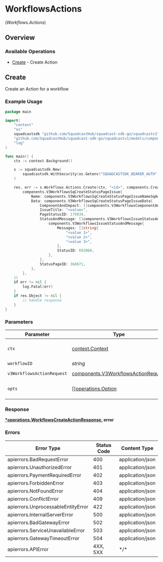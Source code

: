 # WorkflowsActions
(*Workflows.Actions*)

## Overview

### Available Operations

* [Create](#create) - Create Action

## Create

Create an Action for a workflow

### Example Usage

<!-- UsageSnippet language="go" operationID="Workflows_createAction" method="post" path="/v3/workflows/{workflowID}/actions" -->
```go
package main

import(
	"context"
	"os"
	squadcastsdk "github.com/SquadcastHub/squadcast-sdk-go/squadcastv1"
	"github.com/SquadcastHub/squadcast-sdk-go/squadcastv1/models/components"
	"log"
)

func main() {
    ctx := context.Background()

    s := squadcastsdk.New(
        squadcastsdk.WithSecurity(os.Getenv("SQUADCASTSDK_BEARER_AUTH")),
    )

    res, err := s.Workflows.Actions.Create(ctx, "<id>", components.CreateV3WorkflowsActionRequestV3WorkflowsSqCreateStatusPageIssue(
        components.V3WorkflowsSqCreateStatusPageIssue{
            Name: components.V3WorkflowsSqCreateStatusPageIssueNameSqAddStatusPageIssue,
            Data: components.V3WorkflowsSqCreateStatusPageIssueData{
                ComponentAndImpact: []components.V3WorkflowsComponentAndImpact{},
                IssueTitle: "<value>",
                PageStatusID: 179034,
                StatusAndMessage: []components.V3WorkflowsIssueStatusAndMessage{
                    components.V3WorkflowsIssueStatusAndMessage{
                        Messages: []string{
                            "<value 1>",
                            "<value 2>",
                            "<value 3>",
                        },
                        StatusID: 692068,
                    },
                },
                StatusPageID: 368871,
            },
        },
    ))
    if err != nil {
        log.Fatal(err)
    }
    if res.Object != nil {
        // handle response
    }
}
```

### Parameters

| Parameter                                                                                  | Type                                                                                       | Required                                                                                   | Description                                                                                |
| ------------------------------------------------------------------------------------------ | ------------------------------------------------------------------------------------------ | ------------------------------------------------------------------------------------------ | ------------------------------------------------------------------------------------------ |
| `ctx`                                                                                      | [context.Context](https://pkg.go.dev/context#Context)                                      | :heavy_check_mark:                                                                         | The context to use for the request.                                                        |
| `workflowID`                                                                               | *string*                                                                                   | :heavy_check_mark:                                                                         | N/A                                                                                        |
| `v3WorkflowsActionRequest`                                                                 | [components.V3WorkflowsActionRequest](../../models/components/v3workflowsactionrequest.md) | :heavy_check_mark:                                                                         | N/A                                                                                        |
| `opts`                                                                                     | [][operations.Option](../../models/operations/option.md)                                   | :heavy_minus_sign:                                                                         | The options for this request.                                                              |

### Response

**[*operations.WorkflowsCreateActionResponse](../../models/operations/workflowscreateactionresponse.md), error**

### Errors

| Error Type                         | Status Code                        | Content Type                       |
| ---------------------------------- | ---------------------------------- | ---------------------------------- |
| apierrors.BadRequestError          | 400                                | application/json                   |
| apierrors.UnauthorizedError        | 401                                | application/json                   |
| apierrors.PaymentRequiredError     | 402                                | application/json                   |
| apierrors.ForbiddenError           | 403                                | application/json                   |
| apierrors.NotFoundError            | 404                                | application/json                   |
| apierrors.ConflictError            | 409                                | application/json                   |
| apierrors.UnprocessableEntityError | 422                                | application/json                   |
| apierrors.InternalServerError      | 500                                | application/json                   |
| apierrors.BadGatewayError          | 502                                | application/json                   |
| apierrors.ServiceUnavailableError  | 503                                | application/json                   |
| apierrors.GatewayTimeoutError      | 504                                | application/json                   |
| apierrors.APIError                 | 4XX, 5XX                           | \*/\*                              |